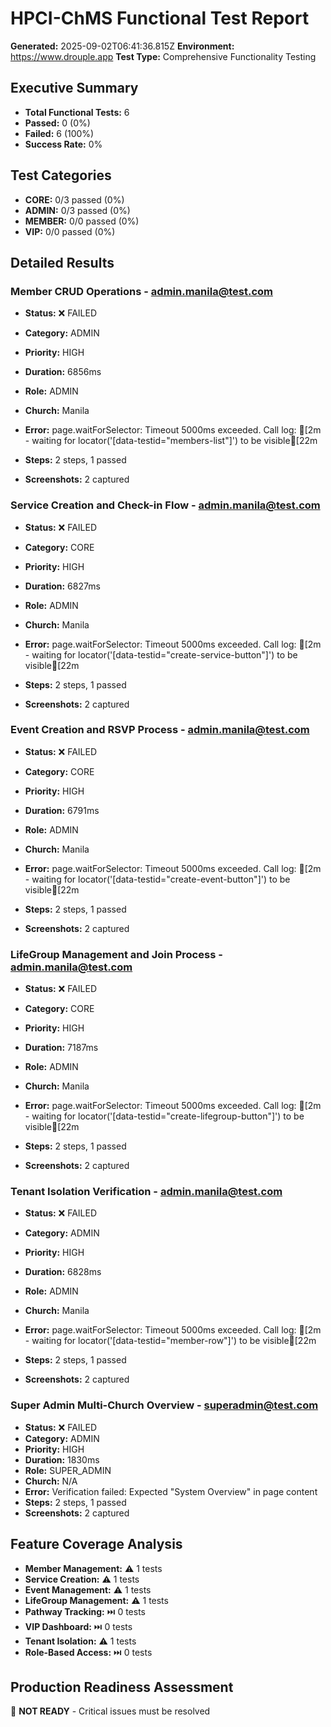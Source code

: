 # HPCI-ChMS Functional Test Report
**Generated:** 2025-09-02T06:41:36.815Z
**Environment:** https://www.drouple.app
**Test Type:** Comprehensive Functionality Testing

## Executive Summary
- **Total Functional Tests:** 6
- **Passed:** 0 (0%)
- **Failed:** 6 (100%)
- **Success Rate:** 0%

## Test Categories
- **CORE:** 0/3 passed (0%)
- **ADMIN:** 0/3 passed (0%)
- **MEMBER:** 0/0 passed (0%)
- **VIP:** 0/0 passed (0%)

## Detailed Results


### Member CRUD Operations - admin.manila@test.com
- **Status:** ❌ FAILED
- **Category:** ADMIN
- **Priority:** HIGH
- **Duration:** 6856ms
- **Role:** ADMIN
- **Church:** Manila
- **Error:** page.waitForSelector: Timeout 5000ms exceeded.
Call log:
[2m  - waiting for locator('[data-testid="members-list"]') to be visible[22m

- **Steps:** 2 steps, 1 passed
- **Screenshots:** 2 captured

### Service Creation and Check-in Flow - admin.manila@test.com
- **Status:** ❌ FAILED
- **Category:** CORE
- **Priority:** HIGH
- **Duration:** 6827ms
- **Role:** ADMIN
- **Church:** Manila
- **Error:** page.waitForSelector: Timeout 5000ms exceeded.
Call log:
[2m  - waiting for locator('[data-testid="create-service-button"]') to be visible[22m

- **Steps:** 2 steps, 1 passed
- **Screenshots:** 2 captured

### Event Creation and RSVP Process - admin.manila@test.com
- **Status:** ❌ FAILED
- **Category:** CORE
- **Priority:** HIGH
- **Duration:** 6791ms
- **Role:** ADMIN
- **Church:** Manila
- **Error:** page.waitForSelector: Timeout 5000ms exceeded.
Call log:
[2m  - waiting for locator('[data-testid="create-event-button"]') to be visible[22m

- **Steps:** 2 steps, 1 passed
- **Screenshots:** 2 captured

### LifeGroup Management and Join Process - admin.manila@test.com
- **Status:** ❌ FAILED
- **Category:** CORE
- **Priority:** HIGH
- **Duration:** 7187ms
- **Role:** ADMIN
- **Church:** Manila
- **Error:** page.waitForSelector: Timeout 5000ms exceeded.
Call log:
[2m  - waiting for locator('[data-testid="create-lifegroup-button"]') to be visible[22m

- **Steps:** 2 steps, 1 passed
- **Screenshots:** 2 captured

### Tenant Isolation Verification - admin.manila@test.com
- **Status:** ❌ FAILED
- **Category:** ADMIN
- **Priority:** HIGH
- **Duration:** 6828ms
- **Role:** ADMIN
- **Church:** Manila
- **Error:** page.waitForSelector: Timeout 5000ms exceeded.
Call log:
[2m  - waiting for locator('[data-testid="member-row"]') to be visible[22m

- **Steps:** 2 steps, 1 passed
- **Screenshots:** 2 captured

### Super Admin Multi-Church Overview - superadmin@test.com
- **Status:** ❌ FAILED
- **Category:** ADMIN
- **Priority:** HIGH
- **Duration:** 1830ms
- **Role:** SUPER_ADMIN
- **Church:** N/A
- **Error:** Verification failed: Expected "System Overview" in page content
- **Steps:** 2 steps, 1 passed
- **Screenshots:** 2 captured


## Feature Coverage Analysis
- **Member Management:** ⚠️ 1 tests
- **Service Creation:** ⚠️ 1 tests
- **Event Management:** ⚠️ 1 tests
- **LifeGroup Management:** ⚠️ 1 tests
- **Pathway Tracking:** ⏭️ 0 tests
- **VIP Dashboard:** ⏭️ 0 tests
- **Tenant Isolation:** ⚠️ 1 tests
- **Role-Based Access:** ⏭️ 0 tests

## Production Readiness Assessment
🔴 **NOT READY** - Critical issues must be resolved